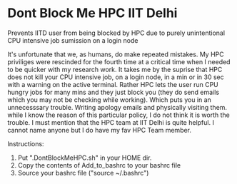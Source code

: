 # Dont Block Me HPC IIT Delhi
Prevents IITD user from being blocked by HPC due to purely unintentional CPU intensive job sumission on a login node

It's unfortunate that we, as humans, do make repeated mistakes. My HPC priviliges were rescinded for the fourth time at a critical time when I needed to be quicker with my research work. It takes me by the suprise that HPC does not kill your CPU intensive job, on a login node, in a min or in 30 sec with a warning on the active terminal. Rather HPC lets the user run CPU hungry jobs for many mins and they just block you (they do send emails which you may not be checking while working). Which puts you in an unnecesssary trouble. Writing apology emails and physically visiting them. while I know the reason of this particular policy, I do not think it is worth the trouble. 
I must mention that the HPC team at IIT Delhi is quite helpful. I cannot name anyone but I do have my fav HPC Team member.

Instructions:
1. Put ".DontBlockMeHPC.sh" in your HOME dir.
2. Copy the contents of Add_to_bashrc to your bashrc file
3. Source your bashrc file ("source ~/.bashrc")
